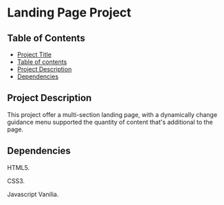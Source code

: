# Landing Page Project

## Table of Contents

- [Project Title](#landing-page-project)
- [Table of contents](#table-of-contents)
- [Project Description](#project-description)
- [Dependencies](#dependencies)

## Project Description

This project offer a multi-section landing page, with a dynamically change guidance menu supported the quantity of content that's additional to the page.

## Dependencies

HTML5.

CSS3.

Javascript Vanilia.
